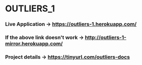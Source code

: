 # OUTLIERS_1

### Live Application -> https://outliers-1.herokuapp.com/

### If the above link doesn't work -> http://outliers-1-mirror.herokuapp.com/

### Project details -> https://tinyurl.com/outliers-docs
